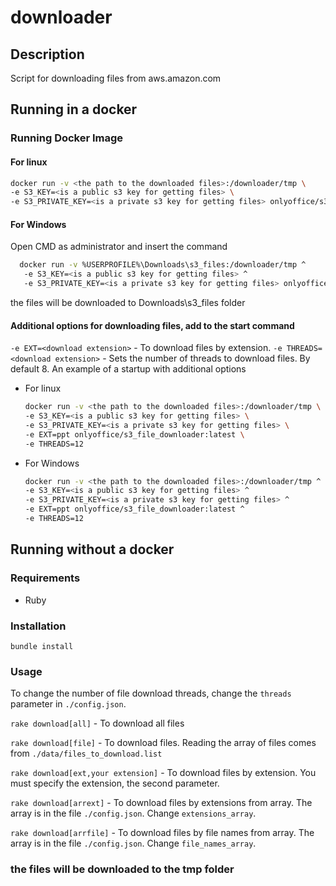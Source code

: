 # downloader

## Description

Script for downloading files from aws.amazon.com

## Running in a docker

### Running Docker Image

#### For linux

  ```bash
  docker run -v <the path to the downloaded files>:/downloader/tmp \
  -e S3_KEY=<is a public s3 key for getting files> \
  -e S3_PRIVATE_KEY=<is a private s3 key for getting files> onlyoffice/s3_file_downloader:latest
  ```

#### For Windows

Open CMD as administrator and insert the command

```bash
  docker run -v %USERPROFILE%\Downloads\s3_files:/downloader/tmp ^
   -e S3_KEY=<is a public s3 key for getting files> ^
   -e S3_PRIVATE_KEY=<is a private s3 key for getting files> onlyoffice/s3_file_downloader:latest
 ```

the files will be downloaded to Downloads\s3_files folder

#### Additional options for downloading files, add to the start command

``-e EXT=<download extension>`` - To download files by extension.
``-e THREADS=<download extension>`` - Sets the number of threads to download files.
By default 8.
An example of a startup with additional options

* For linux

  ```bash
  docker run -v <the path to the downloaded files>:/downloader/tmp \
  -e S3_KEY=<is a public s3 key for getting files> \
  -e S3_PRIVATE_KEY=<is a private s3 key for getting files> \
  -e EXT=ppt onlyoffice/s3_file_downloader:latest \
  -e THREADS=12
  ```

* For Windows

  ```bash
  docker run -v <the path to the downloaded files>:/downloader/tmp ^
  -e S3_KEY=<is a public s3 key for getting files> ^
  -e S3_PRIVATE_KEY=<is a private s3 key for getting files> ^
  -e EXT=ppt onlyoffice/s3_file_downloader:latest ^
  -e THREADS=12
  ```

## Running without a docker

### Requirements

* Ruby

### Installation

``bundle install``

### Usage

To change the number of file download threads,
change the `threads` parameter in `./config.json`.

``rake download[all]`` - To download all files

``rake download[file]`` - To download files. Reading the array of files comes
from `./data/files_to_download.list`

``rake download[ext,your extension]`` - To download files by extension.
You must specify the extension, the second parameter.

``rake download[arrext]`` -  To download files by extensions from array.
The array is in the file `./config.json`. Change `extensions_array`.

``rake download[arrfile]`` -  To download files by file names from array.
The array is in the file ``./config.json``. Change `file_names_array`.

### the files will be downloaded to the tmp folder
